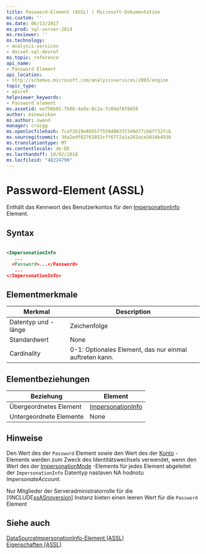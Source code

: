 ```yaml
---
title: Password-Element (ASSL) | Microsoft-Dokumentation
ms.custom: ''
ms.date: 06/13/2017
ms.prod: sql-server-2014
ms.reviewer: ''
ms.technology:
- analysis-services
- docset-sql-devref
ms.topic: reference
api_name:
- Password Element
api_location:
- http://schemas.microsoft.com/analysisservices/2003/engine
topic_type:
- apiref
helpviewer_keywords:
- Password element
ms.assetid: ee756b01-fb08-4a9a-8c2a-7c04af0f8658
author: minewiskan
ms.author: owend
manager: craigg
ms.openlocfilehash: fcaf2b19e885577559d00337349d77cb8f732fcb
ms.sourcegitcommit: 3da2edf82763852cff6772a1a282ace3034b4936
ms.translationtype: MT
ms.contentlocale: de-DE
ms.lasthandoff: 10/02/2018
ms.locfileid: "48224790"
---
```

# <a name="password-element-assl"></a>Password-Element (ASSL)
  Enthält das Kennwort des Benutzerkontos für den [ImpersonationInfo](../data-type/impersonationinfo-data-type-assl.md) Element.  
  
## <a name="syntax"></a>Syntax  
  
```xml  
  
<ImpersonationInfo  
   ...  
  <Password>...</Password>  
   ...  
</ImpersonationInfo>  
```  
  
## <a name="element-characteristics"></a>Elementmerkmale  
  
|Merkmal|Description|  
|--------------------|-----------------|  
|Datentyp und -länge|Zeichenfolge|  
|Standardwert|None|  
|Cardinality|0-1: Optionales Element, das nur einmal auftreten kann.|  
  
## <a name="element-relationships"></a>Elementbeziehungen  
  
|Beziehung|Element|  
|------------------|-------------|  
|Übergeordnetes Element|[ImpersonationInfo](../data-type/impersonationinfo-data-type-assl.md)|  
|Untergeordnete Elemente|None|  
  
## <a name="remarks"></a>Hinweise  
 Den Wert des der `Password` Element sowie den Wert des der [Konto](account-element-impersonationinfo-assl.md) -Elements werden zum Zweck des Identitätswechsels verwendet, wenn den Wert des der [ImpersonationMode](impersonationmode-element-assl.md) -Elements für jedes Element abgeleitet der `ImpersonationInfo` Datentyp nastaven NA hodnotu *ImpersonateAccount*.  
  
 Nur Mitglieder der Serveradministratorrolle für die [!INCLUDE[ssASnoversion](../../../includes/ssasnoversion-md.md)] Instanz bieten einen leeren Wert für die `Password` Element  
  
## <a name="see-also"></a>Siehe auch  
 [DataSourceImpersonationInfo-Element &#40;ASSL&#41;](impersonationinfo-element-assl.md)   
 [Eigenschaften &#40;ASSL&#41;](properties-assl.md)  
  
  
